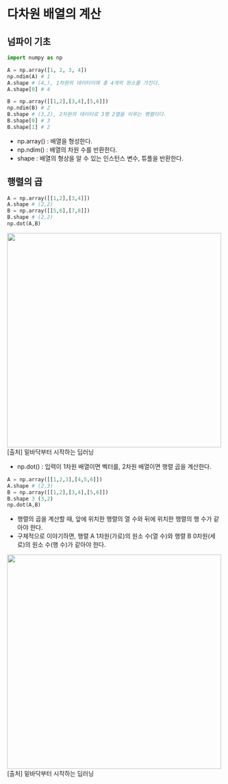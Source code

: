 # 다차원 배열의 계산
## 넘파이 기초
``` python
import numpy as np

A = np.array([1, 2, 3, 4])
np.ndim(A) # 1
A.shape # (4,), 1차원의 데이터이며 총 4개의 원소를 가진다.
A.shape[0] # 4

B = np.array([[1,2],[3,4],[5,6]])
np.ndim(B) # 2
B.shape # (3,2), 2차원의 데이터로 3행 2열을 이루는 행렬이다.
B.shape[0] # 3
B.shape[1] # 2
```
- np.array() : 배열을 형성한다.
- np.ndim() : 배열의 차원 수를 반환한다.
- shape : 배열의 형상을 알 수 있는 인스턴스 변수, 튜플을 반환한다.

## 행렬의 곱
``` python
A = np.array([[1,2],[3,4]])
A.shape # (2,2)
B = np.array([[5,6],[7,8]])
B.shape # (2,2)
np.dot(A,B)
```

<img src="https://user-images.githubusercontent.com/59792046/114649656-e402d200-9d1b-11eb-8307-774713258c15.jpg" width = "500">
[출처] 밑바닥부터 시작하는 딥러닝


- np.dot() : 입력이 1차원 배열이면 벡터를, 2차원 배열이면 행렬 곱을 계산한다.

``` python
A = np.array([[1,2,3],[4,5,6]])
A.shape # (2,3)
B = np.array([[1,2],[3,4],[5,6]])
B.shape 3 (3,2)
np.dot(A,B)
```
- 행렬의 곱을 계산할 때, 앞에 위치한 행렬의 열 수와 뒤에 위치한 행렬의 행 수가 같아야 한다.
- 구체적으로 이야기하면, 행렬 A 1차원(가로)의 원소 수(열 수)와 행렬 B 0차원(세로)의 원소 수(행 수)가 같아야 한다.
<img src="https://user-images.githubusercontent.com/59792046/114650777-c898c680-9d1d-11eb-83c1-08dce385b463.jpg" width = "500">
[출처] 밑바닥부터 시작하는 딥러닝

